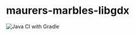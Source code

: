 # maurers-marbles-libgdx

![Java CI with Gradle](https://github.com/exit104/maurers-marbles-libgdx/workflows/Java%20CI%20with%20Gradle/badge.svg)
